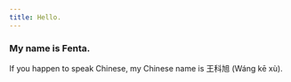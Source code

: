 ```yaml
---
title: Hello.
---
```


<ClientOnly> 
  <Plum/>
</ClientOnly>

### My name is Fenta.

If you happen to speak Chinese, my Chinese name is 王科旭 (Wáng kē xù).
